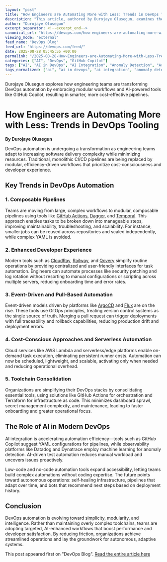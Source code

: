 ```yaml
---
layout: "post"
title: "How Engineers are Automating More with Less: Trends in DevOps Tooling"
description: "This article, authored by Durojaye Olusegun, examines the evolution of DevOps tooling toward leaner, modular automation. It highlights how modern engineering teams streamline CI/CD with toolchain consolidation, composable pipelines, developer experience improvements, GitOps, and the integration of AI for anomaly detection and observability. The piece discusses benefits such as cost reduction, simplified maintenance, and smarter automation by leveraging tools like GitHub Actions and GitHub Copilot."
author: "Durojaye Olusegun"
excerpt_separator: <!--excerpt_end-->
canonical_url: "https://devops.com/how-engineers-are-automating-more-with-less-trends-in-devops-tooling/?utm_source=rss&utm_medium=rss&utm_campaign=how-engineers-are-automating-more-with-less-trends-in-devops-tooling"
viewing_mode: "external"
feed_name: "DevOps Blog"
feed_url: "https://devops.com/feed/"
date: 2025-08-28 05:45:55 +00:00
permalink: "/2025-08-28-How-Engineers-are-Automating-More-with-Less-Trends-in-DevOps-Tooling.html"
categories: ["AI", "DevOps", "GitHub Copilot"]
tags: ["AI", "AI in DevOps", "AI Integration", "Anomaly Detection", "ArgoCD", "Autonomous Operations", "Business Of DevOps", "CI/CD", "CI/CD Evolution", "CloudRay", "Composable Workflows", "Contributed Content", "Cost Conscious Automation", "Dagger", "Developer Experience", "DevOps", "DevOps Automation", "Edge Automation", "Event Driven Automation", "Flux", "GitHub Actions", "GitHub Copilot", "GitLab DevSecOps Survey", "GitOps", "GitOps Automation", "IaC", "Low Code Automation", "Modular Pipelines", "No Code DevOps", "Observability", "Platform Consolidation", "Posts", "Pull Based Deployment", "Serverless Workflows", "Social Facebook", "Social LinkedIn", "Social X", "Temporal", "Test Automation", "Toolchain Consolidation"]
tags_normalized: ["ai", "ai in devops", "ai integration", "anomaly detection", "argocd", "autonomous operations", "business of devops", "cislashcd", "cislashcd evolution", "cloudray", "composable workflows", "contributed content", "cost conscious automation", "dagger", "developer experience", "devops", "devops automation", "edge automation", "event driven automation", "flux", "github actions", "github copilot", "gitlab devsecops survey", "gitops", "gitops automation", "iac", "low code automation", "modular pipelines", "no code devops", "observability", "platform consolidation", "posts", "pull based deployment", "serverless workflows", "social facebook", "social linkedin", "social x", "temporal", "test automation", "toolchain consolidation"]
---
```


Durojaye Olusegun explores how engineering teams are transforming DevOps automation by embracing modular workflows and AI-powered tools like GitHub Copilot, resulting in smarter, more cost-effective pipelines.<!--excerpt_end-->

# How Engineers are Automating More with Less: Trends in DevOps Tooling

**By Durojaye Olusegun**

DevOps automation is undergoing a transformation as engineering teams adapt to increasing software delivery complexity while minimizing resources. Traditional, monolithic CI/CD pipelines are being replaced by modular, efficiency-driven workflows that prioritize cost-consciousness and developer experience.

## Key Trends in DevOps Automation

### 1. Composable Pipelines

Teams are moving from large, complex workflows to modular, composable pipelines using tools like [GitHub Actions](https://github.com/features/actions), [Dagger](http://dagger.io/), and [Temporal](https://temporal.io/). This approach enables tasks to be broken down into manageable steps, improving maintainability, troubleshooting, and scalability. For instance, smaller jobs can be reused across repositories and scaled independently, while complex YAML is avoided.

### 2. Enhanced Developer Experience

Modern tools such as [CloudRay](https://cloudray.io/), [Railway](https://railway.com/), and [Qovery](https://www.qovery.com/) simplify routine operations by providing centralized and user-friendly interfaces for task automation. Engineers can automate processes like security patching and log rotation without resorting to manual configurations or scripting across multiple servers, reducing onboarding time and error rates.

### 3. Event-Driven and Pull-Based Automation

Event-driven models driven by platforms like [ArgoCD](https://argo-cd.readthedocs.io/en/stable/) and [Flux](https://www.flux.ai/p) are on the rise. These tools use GitOps principles, treating version control systems as the single source of truth. Merging a pull request can trigger deployments with full traceability and rollback capabilities, reducing production drift and deployment errors.

### 4. Cost-Conscious Approaches and Serverless Automation

Cloud services like AWS Lambda and serverless/edge platforms enable on-demand task execution, eliminating persistent runner costs. Automation can now be scheduled, lightweight, and scalable, activating only when needed and reducing operational overhead.

### 5. Toolchain Consolidation

Organizations are simplifying their DevOps stacks by consolidating essential tools, using solutions like GitHub Actions for orchestration and Terraform for infrastructure as code. This minimizes dashboard sprawl, secret management complexity, and maintenance, leading to faster onboarding and greater operational focus.

## The Role of AI in Modern DevOps

AI integration is accelerating automation efficiency—tools such as GitHub Copilot suggest YAML configurations for pipelines, while observability platforms like Datadog and Dynatrace employ machine learning for anomaly detection. AI-driven test automation reduces manual workload and uncovers issues proactively.

Low-code and no-code automation tools expand accessibility, letting teams build complex automations without coding expertise. The future points toward autonomous operations: self-healing infrastructure, pipelines that adapt over time, and bots that recommend next steps based on deployment history.

## Conclusion

DevOps automation is evolving toward simplicity, modularity, and intelligence. Rather than maintaining overly complex toolchains, teams are adopting targeted, AI-enhanced workflows that boost performance and developer satisfaction. By reducing friction, organizations achieve streamlined operations and lay the groundwork for autonomous, adaptive systems.

This post appeared first on "DevOps Blog". [Read the entire article here](https://devops.com/how-engineers-are-automating-more-with-less-trends-in-devops-tooling/?utm_source=rss&utm_medium=rss&utm_campaign=how-engineers-are-automating-more-with-less-trends-in-devops-tooling)
